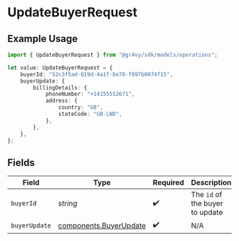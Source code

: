 # UpdateBuyerRequest

## Example Usage

```typescript
import { UpdateBuyerRequest } from "@gr4vy/sdk/models/operations";

let value: UpdateBuyerRequest = {
    buyerId: "52c3f5ad-019d-4a1f-be78-f097b0074f15",
    buyerUpdate: {
        billingDetails: {
            phoneNumber: "+14155552671",
            address: {
                country: "GB",
                stateCode: "GB-LND",
            },
        },
    },
};
```

## Fields

| Field                                                            | Type                                                             | Required                                                         | Description                                                      |
| ---------------------------------------------------------------- | ---------------------------------------------------------------- | ---------------------------------------------------------------- | ---------------------------------------------------------------- |
| `buyerId`                                                        | *string*                                                         | :heavy_check_mark:                                               | The `id` of the buyer to update                                  |
| `buyerUpdate`                                                    | [components.BuyerUpdate](../../models/components/buyerupdate.md) | :heavy_check_mark:                                               | N/A                                                              |